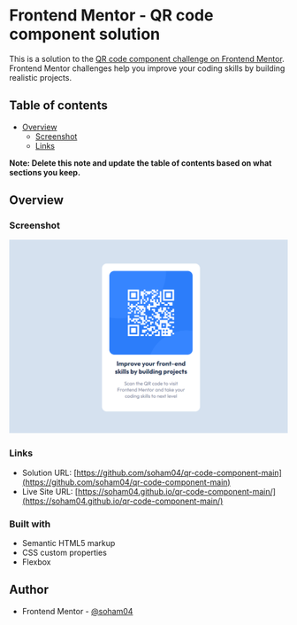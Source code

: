 # Frontend Mentor - QR code component solution

This is a solution to the [QR code component challenge on Frontend Mentor](https://www.frontendmentor.io/challenges/qr-code-component-iux_sIO_H). Frontend Mentor challenges help you improve your coding skills by building realistic projects. 

## Table of contents

- [Overview](#overview)
  - [Screenshot](#screenshot)
  - [Links](#links)


**Note: Delete this note and update the table of contents based on what sections you keep.**

## Overview

### Screenshot

![](./images/Screenshot%202023-01-19%20005345.png)

### Links

- Solution URL: [https://github.com/soham04/qr-code-component-main](https://github.com/soham04/qr-code-component-main)
- Live Site URL: [https://soham04.github.io/qr-code-component-main/](https://soham04.github.io/qr-code-component-main/)

### Built with

- Semantic HTML5 markup
- CSS custom properties
- Flexbox

## Author

- Frontend Mentor - [@soham04](https://www.frontendmentor.io/profile/soham04)

